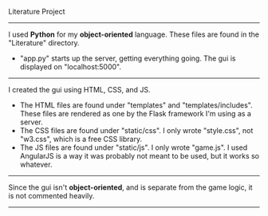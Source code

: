 Literature Project
___
I used **Python** for my **object-oriented** language. These files are found in the "Literature" directory.
*  "app.py" starts up the server, getting everything going. The gui is displayed on "localhost:5000".
___
 I created the gui using HTML, CSS, and JS.
* The HTML files are found under "templates" and "templates/includes". These files are rendered as one by the Flask framework I'm using as a server.
* The CSS files are found under "static/css". I only wrote "style.css", not "w3.css", which is a free CSS library.
*  The JS files are found under "static/js". I only wrote "game.js". I used AngularJS is a way it was probably not meant to be used, but it works so whatever.
___
Since the gui isn't **object-oriented**, and is separate from the game logic, it is not commented heavily.
___
